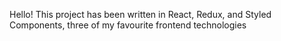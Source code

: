 Hello! This project has been written in React, Redux, and Styled Components, three of my favourite frontend technologies

